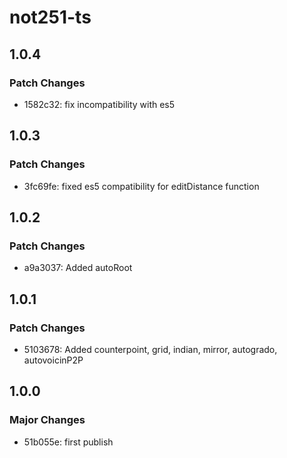 # not251-ts

## 1.0.4

### Patch Changes

- 1582c32: fix incompatibility with es5

## 1.0.3

### Patch Changes

- 3fc69fe: fixed es5 compatibility for editDistance function

## 1.0.2

### Patch Changes

- a9a3037: Added autoRoot

## 1.0.1

### Patch Changes

- 5103678: Added counterpoint, grid, indian, mirror, autogrado, autovoicinP2P

## 1.0.0

### Major Changes

- 51b055e: first publish
